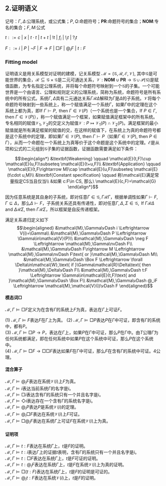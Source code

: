 ## 2.证明语义
记号：$\Gamma,\Delta$:公理系统，或公式集；$P,Q$:命题符号；$\mathbf{PR}$:命题符号的集合；$\mathbf{NOM}$:专名的集合；$F,M$:公式

$t::= c\ |\ x\ |\ t\cdot t\ |\ t+t\ |\ !t\ |\ f_i\ |\ !_it\ |\ ?_it$

$F::= i\ |\ P\ |\ \neg F\ |\ F\rightarrow F\ |\ \Box F\ |\ @_i F\ |\ t:F$

### Fitting model

证明语义是用关系模型对证明的建模，记关系模型 $\mathcal{M}=(\mathcal{G},\mathcal{R},\mathcal{E},\mathcal{V})$, 其中$\mathcal{G}$是可能世界的集合，$\mathcal{R}\subseteq\mathcal{G}\times\mathcal{G}$是二元可通达关系，$\mathcal{V}:\mathbf{NOM}\cup\mathbf{PR}\to\mathcal{G}\cup\mathcal{P}(\mathcal{G})$是赋值函数，为专名指定公理系统，并将每个命题符号映射到一个$\mathcal{G}$的子集。一个可能世界是一个由语言、公理和规则定义的公理系统，简称为系统，命题符号是所有系统中的所有公式。系统$\Gamma,\Delta$具有二元通达关系$\Gamma\mathcal{R}\Delta$解释为$\Gamma$是$\Delta$的子系统。$\mathcal{V}$将每个命题符号映射到一些系统上，称一个赋值满足一个系统$\Gamma$，如果$\Gamma$中的定理在这个系统上都为真，即$\text{If } \Gamma\vdash P,\text{ then }\Gamma\in \mathcal{V}(P)$（一个系统也是一个集合，$\text{If } P\in\Gamma,\text{ then }\Gamma\in \mathcal{V}(P)$），称一个赋值满足一个框架，如果赋值满足框架中的所有系统。专名相同的赋值$\mathcal{V_1},\mathcal{V_2}$的交定义为赋值$\mathcal{V}:P\mapsto\mathcal{V_1}(P)\cap\mathcal{V_2}(P)$。满足框架的最小赋值就是所有满足框架的赋值的交，在这样的赋值下，在系统上为真的命题符号都是这个系统中的定理，即如果$\Gamma\in\mathcal{V}(P)$, then $\Gamma\vdash P$（如果$\Gamma\in\mathcal{V}(P)$, then $P\in\Gamma$），从而一个命题在一个系统上为真等价于这个命题是这个系统中的定理。$\mathcal{E}$是从项和公式的二元组到$\mathcal{G}$子集的证据函数，证据函数需要满足如下条件：

$$\begin{align*}
    &\textbf{Weakening} \qquad \mathcal{E}(t,F)\cup \mathcal{E}(u,F)\subseteq \mathcal{E}(t+u,F)\\
    &\textbf{Application} \qquad \mathcal{E}(t,F\rightarrow M)\cap \mathcal{E}(u,F)\subseteq \mathcal{E}(t\cdot u,M)\\
    &\textbf{Constant specification} \qquad 称\mathcal{E}满足常量指定CS当且仅当\\
    &如果 c:F\in CS, 那么\ \mathcal{E}(c,F)=\mathcal{G}
\end{align*}$$

因为任意系统是其自身的子系统，即对任意$\Gamma\in\mathcal{G},\Gamma\mathcal{R}\Gamma$，根据单调性如果$\Gamma\vdash F, \Gamma\subseteq\Delta$，那么$\Delta\vdash F$，子系统关系还具有传递性，即对任意$\Gamma,\Delta,\Sigma\in\mathcal{G},\text{ If }\Gamma\mathcal{R}\Delta$ and $\Delta\mathcal{R}\Sigma,$ then $\Gamma\mathcal{R}\Sigma$，所以框架是自反传递框架。

<!-- 取最小赋值是为了先关心公理系统本身的性质，然后再考虑不是最小的赋值，就像先考虑一个公理系统本身能推出什么，再考虑这个公理系统上的一个公式集能推出什么。
根据最小赋值，模型中的任意两个系统$\Gamma,\Delta$，如果$\Gamma\mathcal{R}\Delta$，那么$\Gamma\subseteq\Delta$，即$\Gamma$中的定理都是$\Delta$中的定理。如果不取满足框架的最小赋值，就意味着在一个公式集合上讨论可证性。 -->
<!-- ，则不能准确表达子系统这一关系，例如在自反框架中，如果$\mathcal{V}(\mathbf{S4})\mathcal{R}\mathcal{V}(\mathbf{T})$，那么在$\mathbf{S4}$上可证的只有$\mathbf{T}$的定理，而显然$\mathbf{S4}$上可证的要比$\mathbf{T}$的定理多。 -->

满足关系递归定义如下
$$\begin{aligned}
    &\mathcal{M},\Gamma\vDash i \Leftrightarrow V(i)=\Gamma\\
    &\mathcal{M},\Gamma\vDash P \Leftrightarrow \Gamma\in\mathcal{V}(P)\\
    &\mathcal{M},\Gamma\vDash \neg F \Leftrightarrow \mathcal{M},\Gamma\nvDash F\\
    &\mathcal{M},\Gamma\vDash F\rightarrow M \Leftrightarrow \mathcal{M},\Gamma\nvDash F\text{ or }\mathcal{M},\Gamma\vDash M\\
    &\mathcal{M},\Gamma\vDash \Box F \Leftrightarrow \forall \Delta\in\mathcal{W},\text{ if }\Gamma\mathcal{R}\Delta\text{ then }\mathcal{M},\Delta\vDash F\\
    &\mathcal{M},\Gamma\vDash t:F \Leftrightarrow \Gamma\in\mathcal{E}(t,F)\text{ and }\mathcal{M},\Gamma\vDash \Box F\\
    &\mathcal{M},\Gamma\vDash @_iF \Leftrightarrow \mathcal{M},\mathcal{V}(i)\vDash F
\end{aligned}$$

#### 模态词$\Box$

$\mathcal{M},\Gamma\vDash \Box F$定义为在含有$\Gamma$的系统上$F$为真，表达在$\Gamma$上可证$F$。

$(1)\ \mathcal{M},\Gamma\vDash F$表达$F$在$\Gamma$上为真。
$(2)\ \mathcal{M},\Gamma\vDash\Box P$表达$P$在$\Gamma$中可证，即含有$\Gamma$的系统中，都有$P$。<br>
$(3)\ \mathcal{M},\Gamma\vDash\Box P\rightarrow P$，表达在$\Gamma$上，如果$P$在$\Gamma$中可证，那么$P$在$\Gamma$中。由$T$公理$\Gamma$为任何系统都满足，即在任何系统中如果$P$在这个系统中可证，那么$P$在这个系统中。<br>
$(4)\ \mathcal{M},\Gamma\vDash\Box F\rightarrow\Box\Box F$表达如果$F$在$\Gamma$中可证，那么$F$在含有$\Gamma$的系统中可证。$\text{4}$公理。<br>
<!-- $(5)\ \mathcal{M},\Gamma\vDash\Box(\Box P\rightarrow P)$表达在$\Gamma$上可证，如果$P$在含有$\Gamma$的系统中可证，那么$P$在这个系统中。即在含有$\Gamma$的系统$\Delta$中，如果$P$在$\Delta$中可证，那么$P$在$\Delta$中。由$(3)$使用$\text{NEC}$规则立刻得到$\Gamma$为任何系统都满足，或者视为$(3)$的特殊情况。 -->

<!-- #### 模态词$\Diamond$ -->
<!-- $(6)\ \mathcal{M},\Gamma\vDash\Diamond P$表达非$P$在$\Gamma$中不可证，即存在含有$\Gamma$的系统中有$P$。例如$P$是$\text{4}$公理，那么非$P$的确在$\mathbf{T}$中不可证，但是存在含有$\mathbf{T}$的系统比如$\mathbf{S4}$中有$\text{4}$公理。可能性表达的是一致性，可能性要求模型应该是丰富完整的，例如$\mathcal{M},\Gamma\vDash\Diamond P$意味着$\Gamma$中加入公式$P$就能得到一个新的系统，而不会引发矛盾。$\mathcal{M},\Gamma\nvDash \Diamond F\Leftrightarrow\mathcal{M},\Gamma\vDash\Box\neg F$，即表示非$F$在$\Gamma$中可证，也就是说$\Gamma$与$F$是不一致的。 -->

<!-- **问题**：如果一致的就是可能，按照可能在模型上的定义，要求模型中真的存在一个这样可能的系统，那么这将是一个很难定义的模型，随意定义的模型就无法准确刻画可证性。比如定义一个只有系统$\mathbf{T}$的模型，记$\text{4}$公理为$P_4$，那么按照模型的定义有$\mathcal{M},\mathcal{V}(\mathbf{T})\nvDash\Diamond P_4$，而事实上，系统$\mathbf{T}$与$\text{4}$公理是一致的。为了使模型与证明语义一致，就必须要求模型中有$\mathbf{S4}$系统，并且$\mathcal{V}(\mathbf{T})\mathcal{R}\mathcal{V}(\mathbf{S4})$，这样$\mathcal{M},\mathcal{V}(\mathbf{T})\vDash\Diamond P_4$。 -->

<!-- **解答**：这种情况实际是所建的模型与事实不符，建立正确的模型就能保证语法解读与事实一致。在这个具体例子中，很显然系统$\mathbf{T}$是有后继的，但是模型中没有后继，这就是建模的错误。建模的方法是从公理系统着手的，比如已经知道Lob公式和T公式不一致，那么在模型中就没有GL和T的共同后继，模型是由系统给定之后确定下来的。一旦建模完成，就可以使用模型上的通达关系来讨论公式之间的关系了。有趣的是，这会形成看起来像是分裂的结构，有些公式之间不是互为否定的，但仍然是不一致的，有可能几个公式之间具有错综复杂的不一致情况。 -->

<!-- 我们真的需要指定一个模型吗？事实上构建系统是人为的，命名也是人为的。所以是存在不同的模型的，只是存在一个公认的共识 -->

<!-- #### 性质
$(7)$ 需要注意，$\text{fact checker}$公理并不意味着$\mathcal{M},\Gamma\vDash\neg P\rightarrow \Box\neg P$。例如$\mathbf{4}$公理不在$\mathbf{T}$中，并且$\mathbf{4}$公理的否定也不在$\mathbf{T}$中可证，如若不然，$\mathbf{S4}$系统中将同时有$\mathbf{4}$公理和$\mathbf{4}$公理的否定，这是不可能的。另外$\text{fact checker}$公理意味着，$\mathcal{M},\Gamma\vDash \neg\Box P\rightarrow\neg P$，即如果$P$在$\Gamma$上不可证，那么$P$不在$\Gamma$中。

$(8)$ 给定一个系统值得注意的问题是，哪些为真的公式是可证的，哪些为真的不是可证的。从关系模型上看就是，如果$\Gamma$是$\Delta$的子系统，那么哪些$\Gamma$上成立的公式在$\Delta$上也成立。即对于任意的$\Gamma$，哪些公式$F$满足$\mathcal{M},\Gamma\vDash F\rightarrow \Box F$。根据$(7)$，$F$可以是所有$\Gamma$中的定理，也可以是这些定理的逻辑组合。$F$可以是可证的公式，即一个公式如果在$\Gamma$上可证，那么在$\Delta$上也可证，这用$\mathbf{4}$公理捕获。$F$是否可以是任何公式，即$\Gamma$上满足的公式是否都是$\Delta$上满足的公式？显然是否定的，例如记$\text{T}$公理为命题符号$P_T$，则$\mathcal{M},\mathcal{V}(\mathbf{K})\vDash \Diamond P_T,\mathcal{V}(\mathbf{K})\mathcal{R}\mathcal{V}(\mathbf{GL})$，但是$\mathcal{M},\mathcal{V}(\mathbf{GL})\nvDash \Diamond P_T$。这里表达，存在含有$\mathbf{K}$的系统中有$\text{T}$公理，但是不存在含有$\mathbf{GL}$的系统中有$\text{T}$公理，原因是$\mathbf{Löb}$公理与$\text{T}$公理不一致。直观上，一个系统不可证的公式，未必在更大的系统中不可证。总而言之，$F\rightarrow \Box F$不是证明语义的公理，这也意味着引入可证算子不是平凡的，并不会退化为命题逻辑。

#### 分层
$(9)$ 上层语言和下层语言使用不同的逻辑符号，设下层语言中的否定与蕴含记为$\hat{\neg},\hat{\rightarrow}$。$\mathcal{M},\Gamma\vDash\neg P$不同于$\mathcal{M},\Gamma\vDash\hat{\neg} P$，前者$\mathcal{M},\Gamma\vDash\neg P\Leftrightarrow\mathcal{M},\Gamma\nvDash P\Leftrightarrow\Gamma\notin\mathcal{V}(P)$。后者$\mathcal{M},\Gamma\vDash\hat{\neg} P\Leftrightarrow\Gamma\in\mathcal{V}(\hat{\neg}P)$。前者不能蕴含后者，即如果$P$不是$\Gamma$上的真理，并不蕴含$\hat{\neg}P$是$\Gamma$上的真理。而后者蕴含前者，即如果$\hat{\neg}P$是$\Gamma$上的真理，那么其否定$P$不是$\Gamma$上的真理。所以在分层的逻辑中$\hat{\neg}P\rightarrow\neg P$是公理。进一步$\mathcal{M},\Gamma\vDash P\rightarrow Q$也不同于$\mathcal{M},\Gamma\vDash P\hat{\rightarrow}Q$，前者$\mathcal{M},\Gamma\vDash P\rightarrow Q\Leftrightarrow\mathcal{M},\Gamma\nvDash P\text{ or }\mathcal{M},\Gamma\vDash Q$，后者$\mathcal{M},\Gamma\vDash P\hat{\rightarrow}Q\Leftrightarrow \Gamma\in\mathcal{V}(P\hat{\rightarrow}Q) \Leftrightarrow \Gamma\in\mathcal{V}(\hat{\neg}P)\text{ or }\Gamma\in\mathcal{V}(Q) \Leftrightarrow \mathcal{M},\Gamma\vDash \hat{\neg}P\text{ or }\mathcal{M},\Gamma\vDash Q$。由刚才的结论$\hat{\neg}P\rightarrow\neg P$，后者蕴含前者，即$(P\hat{\rightarrow}Q) \rightarrow (P\rightarrow Q)$是公理。 对于其它模态算子，例如下层语言中有$\text{T}$公理，那么$\hat{\Box}P\rightarrow\Box P$是定理，因为$\hat{\Box}P\hat{\rightarrow}P,(\hat{\Box}P\hat{\rightarrow}P)\rightarrow(\hat{\Box}P\rightarrow P),\hat{\Box}P\rightarrow P,P\rightarrow\Box P,\hat{\Box}P\rightarrow\Box P$是一个证明。 -->
<!-- $(10)$ 更进一步的，在一个公理系统上，什么是真的，什么是可证的。核心任务是，刻画一个系统上所有为真的公式。这样我们就不仅知道了这个系统自身的定理与性质，也知道了这个系统与其它系统之间的关系。 -->

#### 混合算子<br>
$\mathcal{M},\Gamma\vDash @_iF$表达在系统$\mathcal{V}(i)$上$F$为真。<br>
$\mathcal{M},\Gamma\vDash i$表达当前系统$\Gamma$的名字是$i$。<br>
$\mathcal{M},\Gamma\vDash \Box i$表达含有$\Gamma$的系统只有一个并且名字是$i$。<br>
$\mathcal{M},\Gamma\vDash \Diamond i$表达存在一个含有$\Gamma$的系统名字是$i$。<br>
$\mathcal{M},\Gamma\vDash @_iP$表达$P$是系统$\mathcal{V}(i)$的定理。<br>
$\mathcal{M},\Gamma\vDash @_i\Box F$表达在系统$\mathcal{V}(i)$上$F$可证。<br>
$\mathcal{M},\Gamma\vDash \Box @_iF$表达在系统$\Gamma$上可证$F$在系统$\mathcal{V}(i)$上为真。

#### 证明项<br>
$\mathcal{M},\Gamma\vDash t:F$表达在系统$\Gamma$上，$t$是$F$的证明。 <br>
$\mathcal{M},\Gamma\vDash t:i$表达$\Gamma$上的证据$t$表明，含有$\Gamma$的系统只有一个并且名字是$i$。<br>
$\mathcal{M},\Gamma\vDash t:\Box F$表达在系统$\Gamma$上，$t$是$F$可证的证明。 <br>
$\mathcal{M},\Gamma\vDash t:@_i F$表达在系统$\Gamma$上，$t$是$F$在系统$\mathcal{V}(i)$上为真的证明。 <br>
$\mathcal{M},\Gamma\vDash \Box(t:F)$表达在系统$\Gamma$上，$t$是$F$的证明是可证的。<br>
$\mathcal{M},\Gamma\vDash @_it:F$表达在系统$\mathcal{V}(i)$上，$t$是$F$的证明。 



<!-- >___



$\Gamma$和是极大一致集吗? 更一般的，研究将极大一致集合作为一个可能世界的语义

下层公式的上层对应，

我们用系统上事实的集合，事实包含系统上公理的集合
关于事实的陈述
- 区分可证和存在证明：一个事实是可证的，一个事实是存在证明的
- 内部事实（公理）可证和外部事实可证，后者是要探索的可证性质

可知和存在证据


我们希望的“可证”应该指在一个系统中，能够用这个系统中的公理和规则证明的公式。“可证”具有单调性，即如果在一个系统中可证，那么在含有这个系统的系统的中也可证。每个系统是自身的子系统。我们将系统中的可证抽象为系统上的可证，只保留可证具有的性质。或者说关系模型刻画的是可证的性质。 因为公理系统中的定理都是可证的，所以加入公理$P\rightarrow\Box P$。所以我们的系统具有内部可证和外部可证的区别。
其次，对于可证，我们还希望指的是在当前公理系统中能够推出，也就是外部可证是能够公理化证明的。
当我们说“在一个系统上可证”时，希望的意思是通过这个系统上的公理和规则能够给出证明。然而在证明语义中，可证是外部性质，并不表达能够用这个系统内的定理和规则证明。反而，可能表达能够在当前逻辑的公理系统中给出证明。
当表达更加复杂的公式，不再有这个等价，所以我们能够区分出外部和内部
可证，在这个系统中被区分为内部和外部，这不是混合算子发挥的作用。

在$\textbf{LPS4}$的证明语义中，可证只能是在一个系统中所说的，表达的是一个系统中的可证与证明性质。当加入混合算子，就可以存在一些系统外的在所有系统上成立的一般性的证明关系。

$\mathcal{M},\Gamma\vDash @_iF$表达公式$F$是系统$i$中的真公式。专名$i$是对系统的命名，混合算子$@_i$让我门可以放心的表达任何系统的证明性质，而不考虑当前在哪个系统中，并能够同时表达多个系统的证明性质。内化满足关系，关键的作用是能够吧系统中的定理放入到我门的主语言中。

因为任意$\Gamma\subseteq\Gamma$，所以模型具有自反性，这体现在$T$公理和$\text{Factivity}$公理上。根据单调性，如果$\Gamma\vdash F, \Gamma\subseteq\Delta$，那么$\Delta\vdash F$，也就是说模型具有传递性，这体现在$4$公理和$\text{explicit positive introspection}$公理上。如果给出了一个公式的证明，那么这个公式自然就是可证的，这是$\text{Connection}$公理的意思。对于任意的公式$F$，给定一个系统$i$，如果$F$是$i$中的定理，那么由此不能得出“$F$是$i$中的定理”的证明。

我们的语言是所有系统中语言的整体，这在公理系统和模型的表达上不会引起麻烦，系统中没有的语言自然不能推出也不能满足。


我i觉得JSL是用来研究多模态算子之间关系的逻辑

可知要解释为先验可知，而不是后验知识。原则上混合算子也能给出具体过程-什么意思 
内部实现？
考虑，如果$\mathcal{M},\Gamma\vDash\Box F$那么存在闭项$t$使得$\mathcal{M},\Gamma\vDash t:F$
结合$\text{dual back}$公理，如果$\mathcal{M}\vDash @_iF$那么存在闭项$t$使得$\mathcal{M}\vDash t:@_iF$ 

例子[D,1-4]体现出混合算子的必要性。让系统中的定理转化为公理系统中的定理。从而能够公理化方法推理。四个例子构成平行关系，总结内化定理。

给出的证明项，要求都是从公理出发的，这保证了证明的可靠性，不会出现跳步 -->